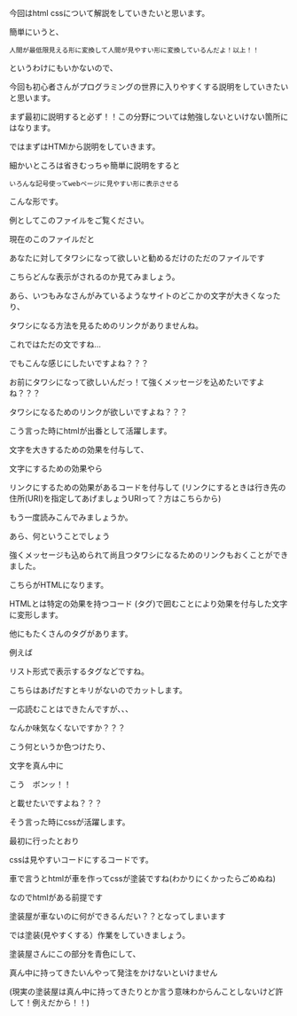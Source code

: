 今回はhtml cssについて解説をしていきたいと思います。

簡単にいうと、

`人間が最低限見える形に変換して人間が見やすい形に変換しているんだよ！以上！！`

というわけにもいかないので、

今回も初心者さんがプログラミングの世界に入りやすくする説明をしていきたいと思います。

まず最初に説明すると必ず！！この分野については勉強しないといけない箇所にはなります。

ではまずはHTMlから説明をしていきます。

細かいところは省きむっちゃ簡単に説明をすると

`いろんな記号使ってwebページに見やすい形に表示させる`

こんな形です。


例としてこのファイルをご覧ください。

現在のこのファイルだと

あなたに対してタワシになって欲しいと勧めるだけのただのファイルです

こちらどんな表示がされるのか見てみましょう。

あら、いつもみなさんがみているようなサイトのどこかの文字が大きくなったり、

タワシになる方法を見るためのリンクがありませんね。

これではただの文ですね...

でもこんな感じにしたいですよね？？？

お前にタワシになって欲しいんだっ！て強くメッセージを込めたいですよね？？？

タワシになるためのリンクが欲しいですよね？？？

こう言った時にhtmlが出番として活躍します。

文字を大きするための効果を付与して、

文字にするための効果やら

リンクにするための効果があるコードを付与して
(リンクにするときは行き先の住所(URI)を指定してあげましょうURIって？方はこちらから)

もう一度読みこんでみましょうか。

あら、何ということでしょう

強くメッセージも込められて尚且つタワシになるためのリンクもおくことができました。

こちらがHTMLになります。

HTMLとは特定の効果を持つコード (タグ)で囲むことにより効果を付与した文字に変形します。

他にもたくさんのタグがあります。

例えば

リスト形式で表示するタグなどですね。

こちらはあげだすとキリがないのでカットします。

一応読むことはできたんですが、、、

なんか味気なくないですか？？？

こう何というか色つけたり、

文字を真ん中に

こう　ボンッ！！


と載せたいですよね？？？



そう言った時にcssが活躍します。

最初に行ったとおり

cssは見やすいコードにするコードです。

車で言うとhtmlが車を作ってcssが塗装ですね(わかりにくかったらごめぬね)


なのでhtmlがある前提です

塗装屋が車ないのに何ができるんだい？？となってしまいます

では塗装(見やすくする）作業をしていきましょう。

塗装屋さんにこの部分を青色にして、

真ん中に持ってきたいんやって発注をかけないといけません

(現実の塗装屋は真ん中に持ってきたりとか言う意味わからんことしないけど許して！例えだから！！)

